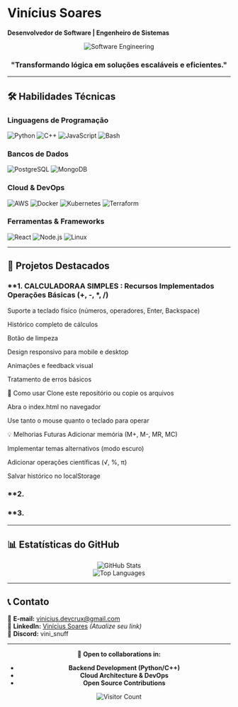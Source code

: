 # **Vinícius Soares**  
**Desenvolvedor de Software | Engenheiro de Sistemas**  

<div align="center">  

![Software Engineering](https://br.pinterest.com/pin/396598310914520061/)  

### **"Transformando lógica em soluções escaláveis e eficientes."**  

</div>  

---  

## **🛠️ Habilidades Técnicas**  

### **Linguagens de Programação**  
![Python](https://img.shields.io/badge/Python-3776AB?style=for-the-badge&logo=python&logoColor=white)
![C++](https://img.shields.io/badge/C++-00599C?style=for-the-badge&logo=c%2B%2B&logoColor=white)
![JavaScript](https://img.shields.io/badge/JavaScript-F7DF1E?style=for-the-badge&logo=javascript&logoColor=black)
![Bash](https://img.shields.io/badge/Bash-4EAA25?style=for-the-badge&logo=gnu-bash&logoColor=white)  

### **Bancos de Dados**  
![PostgreSQL](https://img.shields.io/badge/PostgreSQL-4169E1?style=for-the-badge&logo=postgresql&logoColor=white)
![MongoDB](https://img.shields.io/badge/MongoDB-47A248?style=for-the-badge&logo=mongodb&logoColor=white)  

### **Cloud & DevOps**  
![AWS](https://img.shields.io/badge/AWS-232F3E?style=for-the-badge&logo=amazon-aws&logoColor=white)
![Docker](https://img.shields.io/badge/Docker-2496ED?style=for-the-badge&logo=docker&logoColor=white)
![Kubernetes](https://img.shields.io/badge/Kubernetes-326CE5?style=for-the-badge&logo=kubernetes&logoColor=white)
![Terraform](https://img.shields.io/badge/Terraform-623CE4?style=for-the-badge&logo=terraform&logoColor=white)  

### **Ferramentas & Frameworks**  
![React](https://img.shields.io/badge/React-61DAFB?style=for-the-badge&logo=react&logoColor=black)
![Node.js](https://img.shields.io/badge/Node.js-339933?style=for-the-badge&logo=node.js&logoColor=white)
![Linux](https://img.shields.io/badge/Linux-FCC624?style=for-the-badge&logo=linux&logoColor=black)  

---  

## **📂 Projetos Destacados**  

### **1.  CALCULADORAA SIMPLES : Recursos Implementados Operações Básicas (+, -, *, /)

Suporte a teclado físico (números, operadores, Enter, Backspace)

Histórico completo de cálculos

Botão de limpeza

Design responsivo para mobile e desktop

Animações e feedback visual

Tratamento de erros básicos

🚀 Como usar Clone este repositório ou copie os arquivos

Abra o index.html no navegador

Use tanto o mouse quanto o teclado para operar

💡 Melhorias Futuras Adicionar memória (M+, M-, MR, MC)

Implementar temas alternativos (modo escuro)

Adicionar operações científicas (√, %, π)

Salvar histórico no localStorage

### **2.   

### **3.   

---  

## **📊 Estatísticas do GitHub**  

<div align="center">  

![GitHub Stats](https://github-readme-stats.vercel.app/api?username=Vinicius-Soares-Nascimento&show_icons=true&theme=radical)  
![Top Languages](https://github-readme-stats.vercel.app/api/top-langs/?username=Vinicius-Soares-Nascimento&layout=compact&theme=radical)  

</div>  

---  

## **📞 Contato**  

📧 **E-mail:** [vinicius.devcrux@gmail.com](mailto:vinicius.devcrux@gmail.com)  
💼 **LinkedIn:** [Vinícius Soares](https://www.linkedin.com/in/) *(Atualize seu link)*  
💬 **Discord:** vini_snuff  

---  

<div align="center">  

🔹 **Open to collaborations in:**  
- **Backend Development (Python/C++)**  
- **Cloud Architecture & DevOps**  
- **Open Source Contributions**  

![Visitor Count](https://komarev.com/ghpvc/?username=Vinicius-Soares-Nascimento&color=blue&label=Profile+Views)  

</div>
